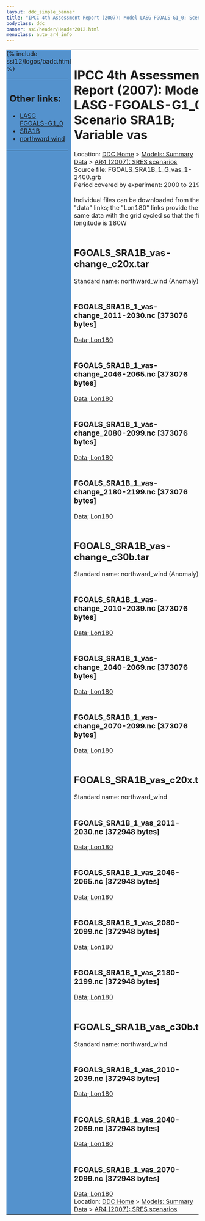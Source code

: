 ```yaml
---
layout: ddc_simple_banner
title: "IPCC 4th Assessment Report (2007): Model LASG-FGOALS-G1_0; Scenario SRA1B; Variable vas"
bodyclass: ddc
banner: ssi/header/Header2012.html
menuclass: auto_ar4_info
---
```



<table width="100%" border="0" cellspacing="0" cellpadding="0" style="border-collapse: collapse;">
<tr style="margin:0;padding:0;border:0;">
<td style="margin:0;padding:0;border:0;height:1pt;width:150pt;background:#5492CD;" valign="top" >

<div id="lh-col2" class="auto_ar4_info">
<table class="menumain" bgcolor="#5492CD" cellspacing="0" width="100%" border="0">
<tr><td>
<h2> Other links:</h2>
<ul>
<li><a href="/auto/ar4/model-LASG-FGOALS-G1_0.html">LASG<br/>FGOALS-G1_0</a></li>
<li><a href="/auto/ar4/scenario-SRA1B.html">SRA1B</a></li>
<li><a href="/auto/ar4/var-northward_wind.html">northward wind</a></li>
</ul>
</td></tr>
{% include ssi12/logos/badc.html %}
</table>
</div>
</td>
<td><h1>IPCC 4th Assessment Report (2007): Model LASG-FGOALS-G1_0; Scenario SRA1B; Variable vas</h1>

<!-- Breadcrumb1 -->
<div id="breadcrumb1" align="left">
Location: <a href="/index.html">DDC Home</a> > <a href="/sim/gcm_clim/">Models: Summary Data</a>
> <a href="/sim/gcm_clim/SRES_AR4/index.html">AR4 (2007): SRES scenarios</a>
</div>
<!-- End of Breadcrumb1 -->Source file: FGOALS_SRA1B_1_G_vas_1-2400.grb
<br/>
Period covered by experiment: 2000 to 2199<br/>
<br/>Individual files can be downloaded from the "data" links; the "Lon180" links provide the same data
         with the grid cycled so that the first longitude is 180W<br/>
<br/><h2>FGOALS_SRA1B_vas-change_c20x.tar</h2>
Standard name: northward_wind (Anomaly)<br>
<br/><h3>FGOALS_SRA1B_1_vas-change_2011-2030.nc [373076 bytes]</h3>
<a href="/cgi-bin/downl/ar4_nc/vas/FGOALS_SRA1B_1_vas-change_2011-2030.nc">Data; </a><a href="/cgi-bin/downl/ar4_nc/vas/FGOALS_SRA1B_1_vas-change_2011-2030.cyto180.nc"> Lon180</a><br/>
<br/><h3>FGOALS_SRA1B_1_vas-change_2046-2065.nc [373076 bytes]</h3>
<a href="/cgi-bin/downl/ar4_nc/vas/FGOALS_SRA1B_1_vas-change_2046-2065.nc">Data; </a><a href="/cgi-bin/downl/ar4_nc/vas/FGOALS_SRA1B_1_vas-change_2046-2065.cyto180.nc"> Lon180</a><br/>
<br/><h3>FGOALS_SRA1B_1_vas-change_2080-2099.nc [373076 bytes]</h3>
<a href="/cgi-bin/downl/ar4_nc/vas/FGOALS_SRA1B_1_vas-change_2080-2099.nc">Data; </a><a href="/cgi-bin/downl/ar4_nc/vas/FGOALS_SRA1B_1_vas-change_2080-2099.cyto180.nc"> Lon180</a><br/>
<br/><h3>FGOALS_SRA1B_1_vas-change_2180-2199.nc [373076 bytes]</h3>
<a href="/cgi-bin/downl/ar4_nc/vas/FGOALS_SRA1B_1_vas-change_2180-2199.nc">Data; </a><a href="/cgi-bin/downl/ar4_nc/vas/FGOALS_SRA1B_1_vas-change_2180-2199.cyto180.nc"> Lon180</a><br/>
<br/><h2>FGOALS_SRA1B_vas-change_c30b.tar</h2>
Standard name: northward_wind (Anomaly)<br>
<br/><h3>FGOALS_SRA1B_1_vas-change_2010-2039.nc [373076 bytes]</h3>
<a href="/cgi-bin/downl/ar4_nc/vas/FGOALS_SRA1B_1_vas-change_2010-2039.nc">Data; </a><a href="/cgi-bin/downl/ar4_nc/vas/FGOALS_SRA1B_1_vas-change_2010-2039.cyto180.nc"> Lon180</a><br/>
<br/><h3>FGOALS_SRA1B_1_vas-change_2040-2069.nc [373076 bytes]</h3>
<a href="/cgi-bin/downl/ar4_nc/vas/FGOALS_SRA1B_1_vas-change_2040-2069.nc">Data; </a><a href="/cgi-bin/downl/ar4_nc/vas/FGOALS_SRA1B_1_vas-change_2040-2069.cyto180.nc"> Lon180</a><br/>
<br/><h3>FGOALS_SRA1B_1_vas-change_2070-2099.nc [373076 bytes]</h3>
<a href="/cgi-bin/downl/ar4_nc/vas/FGOALS_SRA1B_1_vas-change_2070-2099.nc">Data; </a><a href="/cgi-bin/downl/ar4_nc/vas/FGOALS_SRA1B_1_vas-change_2070-2099.cyto180.nc"> Lon180</a><br/>
<br/><h2>FGOALS_SRA1B_vas_c20x.tar</h2>
Standard name: northward_wind<br>
<br/><h3>FGOALS_SRA1B_1_vas_2011-2030.nc [372948 bytes]</h3>
<a href="/cgi-bin/downl/ar4_nc/vas/FGOALS_SRA1B_1_vas_2011-2030.nc">Data; </a><a href="/cgi-bin/downl/ar4_nc/vas/FGOALS_SRA1B_1_vas_2011-2030.cyto180.nc"> Lon180</a><br/>
<br/><h3>FGOALS_SRA1B_1_vas_2046-2065.nc [372948 bytes]</h3>
<a href="/cgi-bin/downl/ar4_nc/vas/FGOALS_SRA1B_1_vas_2046-2065.nc">Data; </a><a href="/cgi-bin/downl/ar4_nc/vas/FGOALS_SRA1B_1_vas_2046-2065.cyto180.nc"> Lon180</a><br/>
<br/><h3>FGOALS_SRA1B_1_vas_2080-2099.nc [372948 bytes]</h3>
<a href="/cgi-bin/downl/ar4_nc/vas/FGOALS_SRA1B_1_vas_2080-2099.nc">Data; </a><a href="/cgi-bin/downl/ar4_nc/vas/FGOALS_SRA1B_1_vas_2080-2099.cyto180.nc"> Lon180</a><br/>
<br/><h3>FGOALS_SRA1B_1_vas_2180-2199.nc [372948 bytes]</h3>
<a href="/cgi-bin/downl/ar4_nc/vas/FGOALS_SRA1B_1_vas_2180-2199.nc">Data; </a><a href="/cgi-bin/downl/ar4_nc/vas/FGOALS_SRA1B_1_vas_2180-2199.cyto180.nc"> Lon180</a><br/>
<br/><h2>FGOALS_SRA1B_vas_c30b.tar</h2>
Standard name: northward_wind<br>
<br/><h3>FGOALS_SRA1B_1_vas_2010-2039.nc [372948 bytes]</h3>
<a href="/cgi-bin/downl/ar4_nc/vas/FGOALS_SRA1B_1_vas_2010-2039.nc">Data; </a><a href="/cgi-bin/downl/ar4_nc/vas/FGOALS_SRA1B_1_vas_2010-2039.cyto180.nc"> Lon180</a><br/>
<br/><h3>FGOALS_SRA1B_1_vas_2040-2069.nc [372948 bytes]</h3>
<a href="/cgi-bin/downl/ar4_nc/vas/FGOALS_SRA1B_1_vas_2040-2069.nc">Data; </a><a href="/cgi-bin/downl/ar4_nc/vas/FGOALS_SRA1B_1_vas_2040-2069.cyto180.nc"> Lon180</a><br/>
<br/><h3>FGOALS_SRA1B_1_vas_2070-2099.nc [372948 bytes]</h3>
<a href="/cgi-bin/downl/ar4_nc/vas/FGOALS_SRA1B_1_vas_2070-2099.nc">Data; </a><a href="/cgi-bin/downl/ar4_nc/vas/FGOALS_SRA1B_1_vas_2070-2099.cyto180.nc"> Lon180</a><br/>
<!-- Breadcrumb2 -->
<div id="breadcrumb2" align="left">
Location: <a href="/index.html">DDC Home</a> > <a href="/sim/gcm_clim/">Models: Summary Data</a>
> <a href="/sim/gcm_clim/SRES_AR4/index.html">AR4 (2007): SRES scenarios</a>
</div>
<!-- End of Breadcrumb2 --></td></tr></table>
